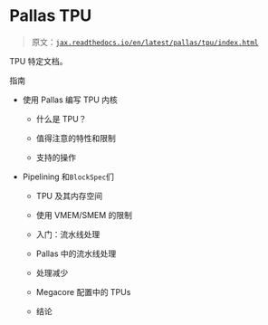 # Pallas TPU

> 原文：[`jax.readthedocs.io/en/latest/pallas/tpu/index.html`](https://jax.readthedocs.io/en/latest/pallas/tpu/index.html)

TPU 特定文档。

指南

+   使用 Pallas 编写 TPU 内核

    +   什么是 TPU？

    +   值得注意的特性和限制

    +   支持的操作

+   Pipelining 和`BlockSpec`们

    +   TPU 及其内存空间

    +   使用 VMEM/SMEM 的限制

    +   入门：流水线处理

    +   Pallas 中的流水线处理

    +   处理减少

    +   Megacore 配置中的 TPUs

    +   结论
